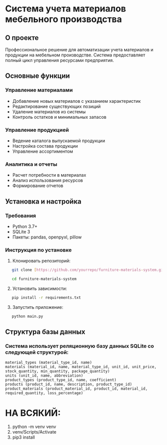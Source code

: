 # Система учета материалов мебельного производства

## О проекте

Профессиональное решение для автоматизации учета материалов и продукции на мебельном производстве. Система предоставляет полный цикл управления ресурсами предприятия.

## Основные функции

### Управление материалами
- Добавление новых материалов с указанием характеристик
- Редактирование существующих позиций
- Удаление материалов из системы
- Контроль остатков и минимальных запасов

### Управление продукцией
- Ведение каталога выпускаемой продукции
- Настройка состава продукции
- Управление ассортиментом

### Аналитика и отчеты
- Расчет потребности в материалах
- Анализ использования ресурсов
- Формирование отчетов

## Установка и настройка

### Требования
- Python 3.7+
- SQLite 3
- Пакеты: pandas, openpyxl, pillow

### Инструкция по установке
1. Клонировать репозиторий:
```bash
   git clone [https://github.com/yourrepo/furniture-materials-system.git](https://github.com/slozhkai/DEM)

   cd furniture-materials-system
```

2. Установить зависимости:
```bash
   pip install -r requirements.txt
```

3. Запустить приложение:
```bash
   python main.py
```

## Структура базы данных

### Система использует реляционную базу данных SQLite со следующей структурой:
```
material_types (material_type_id, name)
materials (material_id, name, material_type_id, unit_id, unit_price, stock_quantity, min_quantity, package_quantity)
units (unit_id, name, abbreviation)
product_types (product_type_id, name, coefficient)
products (product_id, name, description, product_type_id)
product_materials (product_material_id, product_id, material_id, required_quantity, loss_percentage)
```

# НА ВСЯКИЙ:

1. python -m venv venv
2. venv/Scripts/Activate
3. pip3 install
